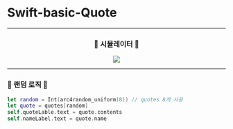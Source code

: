 # Swift-basic-Quote

<hr/>

<h3 align="center">🎥 시뮬레이터 🎥</h3>

<p align="center"><img src="https://user-images.githubusercontent.com/91595135/158622860-d1738624-baa0-41dd-b54d-3a52f8e17112.gif"> </p>

<hr/>

<h3>🔧 랜덤 로직 🔧</h3>

```Swift
let random = Int(arc4random_uniform(8)) // quotes 8개 사용
let quote = quotes[random]
self.quoteLable.text = quote.contents
self.nameLabel.text = quote.name
```
